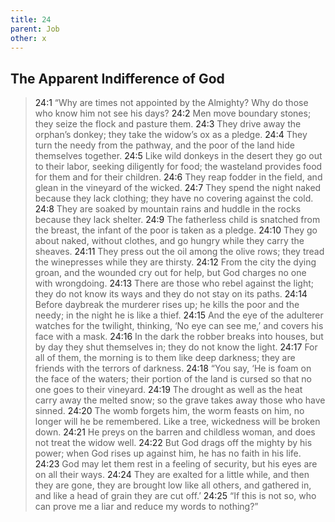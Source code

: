 ```yaml
---
title: 24
parent: Job
other: x
---
```



## The Apparent Indifference of God 

> <a name="24:1">24:1</a> “Why are times not appointed by the Almighty?
> Why do those who know him not see his days?
> <a name="24:2">24:2</a> Men move boundary stones;
> they seize the flock and pasture them.
> <a name="24:3">24:3</a> They drive away the orphan’s donkey;
> they take the widow’s ox as a pledge.
> <a name="24:4">24:4</a> They turn the needy from the pathway,
> and the poor of the land hide themselves together.
> <a name="24:5">24:5</a> Like wild donkeys in the desert
> they go out to their labor,
> seeking diligently for food;
> the wasteland provides food for them
> and for their children.
> <a name="24:6">24:6</a> They reap fodder in the field,
> and glean in the vineyard of the wicked.
> <a name="24:7">24:7</a> They spend the night naked because they lack clothing;
> they have no covering against the cold.
> <a name="24:8">24:8</a> They are soaked by mountain rains
> and huddle in the rocks because they lack shelter.
> <a name="24:9">24:9</a> The fatherless child is snatched from the breast,
> the infant of the poor is taken as a pledge.
> <a name="24:10">24:10</a> They go about naked, without clothes,
> and go hungry while they carry the sheaves.
> <a name="24:11">24:11</a> They press out the oil among the olive rows;
> they tread the winepresses while they are thirsty.
> <a name="24:12">24:12</a> From the city the dying groan,
> and the wounded cry out for help,
> but God charges no one with wrongdoing.
> <a name="24:13">24:13</a> There are those who rebel against the light;
> they do not know its ways
> and they do not stay on its paths.
> <a name="24:14">24:14</a> Before daybreak the murderer rises up;
> he kills the poor and the needy;
> in the night he is like a thief.
> <a name="24:15">24:15</a> And the eye of the adulterer watches for the twilight,
> thinking, ‘No eye can see me,’
> and covers his face with a mask.
> <a name="24:16">24:16</a> In the dark the robber breaks into houses,
> but by day they shut themselves in;
> they do not know the light.
> <a name="24:17">24:17</a> For all of them, the morning is to them
> like deep darkness;
> they are friends with the terrors of darkness.
> <a name="24:18">24:18</a> “You say, ‘He is foam on the face of the waters;
> their portion of the land is cursed
> so that no one goes to their vineyard.
> <a name="24:19">24:19</a> The drought as well as the heat carry away
> the melted snow;
> so the grave takes away those who have sinned.
> <a name="24:20">24:20</a> The womb forgets him,
> the worm feasts on him,
> no longer will he be remembered.
> Like a tree, wickedness will be broken down.
> <a name="24:21">24:21</a> He preys on the barren and childless woman,
> and does not treat the widow well.
> <a name="24:22">24:22</a> But God drags off the mighty by his power;
> when God rises up against him, he has no faith in his life.
> <a name="24:23">24:23</a> God may let them rest in a feeling of security,
> but his eyes are on all their ways.
> <a name="24:24">24:24</a> They are exalted for a little while,
> and then they are gone,
> they are brought low like all others,
> and gathered in,
> and like a head of grain they are cut off.’
> <a name="24:25">24:25</a> “If this is not so, who can prove me a liar
> and reduce my words to nothing?”